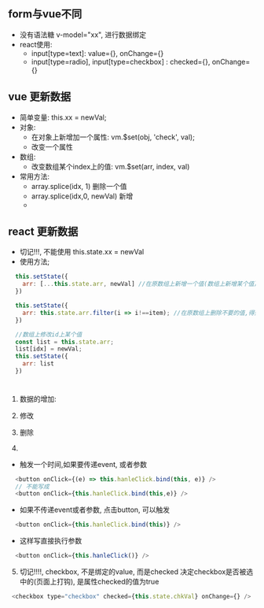 ## form与vue不同
+ 没有语法糖 v-model="xx", 进行数据绑定
+ react使用: 
  - input[type=text]:  value={}, onChange={}
  - input[type=radio], input[type=checkbox] : checked={}, onChange={}

## vue 更新数据
  + 简单变量: this.xx = newVal;
  + 对象: 
    + 在对象上新增加一个属性: vm.$set(obj, 'check', val);
    + 改变一个属性
  + 数组:
    + 改变数组某个index上的值: vm.$set(arr, index, val)
  + 常用方法: 
    + array.splice(idx, 1) 删除一个值
    + array.splice(idx,0, newVal) 新增
    + 

## react 更新数据
+ 切记!!!, 不能使用 this.state.xx = newVal
+ 使用方法;
```jsx
  this.setState({
    arr: [...this.state.arr, newVal] //在原数组上新增一个值(数组上新增某个值)
  })

  this.setState({
    arr: this.state.arr.filter(i => i!==item); //在原数组上删除不要的值,得到的新的数据 (数组中删除某个值)
  })

  //数组上修改id上某个值
  const list = this.state.arr;
  list[idx] = newVal;
  this.setState({
    arr: list
  })
  

```

### 
1. 数据的增加:
2. 修改
3. 删除

4. 
+ 触发一个时间,如果要传递event, 或者参数
```js
  <button onClick={(e) => this.hanleClick.bind(this, e)} />
  // 不能写成
  <button onClick={this.hanleClick.bind(this,e)} />

```
+ 如果不传递event或者参数, 点击button, 可以触发 
```js
  <button onClick={this.hanleClick.bind(this)} />
```

+ 这样写直接执行参数
```js
  <button onClick={this.hanleClick()} />
```

5. 切记!!!!, checkbox, 不是绑定的value, 而是checked
决定checkbox是否被选中的(页面上打钩), 是属性checked的值为true
```js
 <checkbox type="checkbox" checked={this.state.chkVal} onChange={} />
```